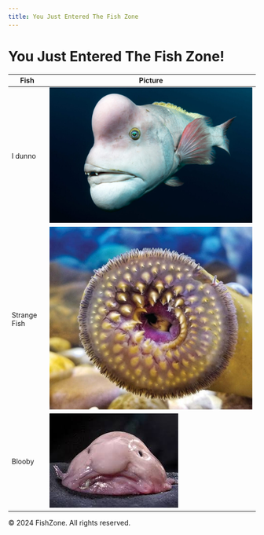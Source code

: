 ```yaml
---
title: You Just Entered The Fish Zone
---
```


# You Just Entered The Fish Zone!

| Fish | Picture |
|----|----|
| I dunno | ![First Fish](docs/assets/images/Sheepshead-wrasse-1024x683.jpg) |
| Strange Fish| ![Strange Fish](docs/assets/images/A-strange-fish.jpg) | 
| Blooby| ![Bloby](docs/assets/images/ugly.jpg) | 


© 2024 FishZone. All rights reserved.

